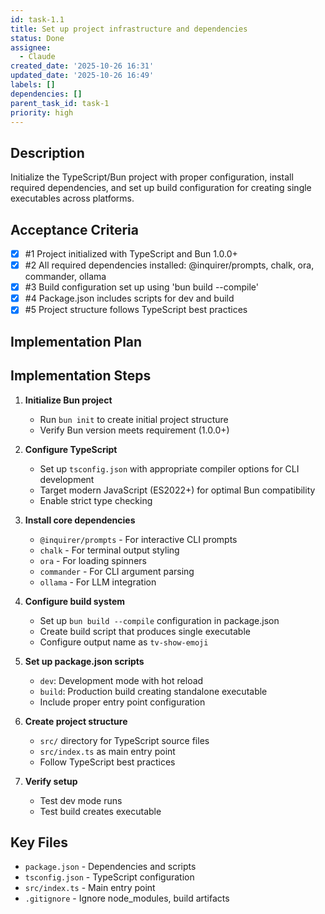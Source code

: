 ```yaml
---
id: task-1.1
title: Set up project infrastructure and dependencies
status: Done
assignee:
  - Claude
created_date: '2025-10-26 16:31'
updated_date: '2025-10-26 16:49'
labels: []
dependencies: []
parent_task_id: task-1
priority: high
---
```


## Description

<!-- SECTION:DESCRIPTION:BEGIN -->
Initialize the TypeScript/Bun project with proper configuration, install required dependencies, and set up build configuration for creating single executables across platforms.
<!-- SECTION:DESCRIPTION:END -->

## Acceptance Criteria
<!-- AC:BEGIN -->
- [x] #1 Project initialized with TypeScript and Bun 1.0.0+
- [x] #2 All required dependencies installed: @inquirer/prompts, chalk, ora, commander, ollama
- [x] #3 Build configuration set up using 'bun build --compile'
- [x] #4 Package.json includes scripts for dev and build
- [x] #5 Project structure follows TypeScript best practices
<!-- AC:END -->

## Implementation Plan

<!-- SECTION:PLAN:BEGIN -->
## Implementation Steps

1. **Initialize Bun project**
   - Run `bun init` to create initial project structure
   - Verify Bun version meets requirement (1.0.0+)

2. **Configure TypeScript**
   - Set up `tsconfig.json` with appropriate compiler options for CLI development
   - Target modern JavaScript (ES2022+) for optimal Bun compatibility
   - Enable strict type checking

3. **Install core dependencies**
   - `@inquirer/prompts` - For interactive CLI prompts
   - `chalk` - For terminal output styling
   - `ora` - For loading spinners
   - `commander` - For CLI argument parsing
   - `ollama` - For LLM integration

4. **Configure build system**
   - Set up `bun build --compile` configuration in package.json
   - Create build script that produces single executable
   - Configure output name as `tv-show-emoji`

5. **Set up package.json scripts**
   - `dev`: Development mode with hot reload
   - `build`: Production build creating standalone executable
   - Include proper entry point configuration

6. **Create project structure**
   - `src/` directory for TypeScript source files
   - `src/index.ts` as main entry point
   - Follow TypeScript best practices

7. **Verify setup**
   - Test dev mode runs
   - Test build creates executable

## Key Files
- `package.json` - Dependencies and scripts
- `tsconfig.json` - TypeScript configuration
- `src/index.ts` - Main entry point
- `.gitignore` - Ignore node_modules, build artifacts
<!-- SECTION:PLAN:END -->
